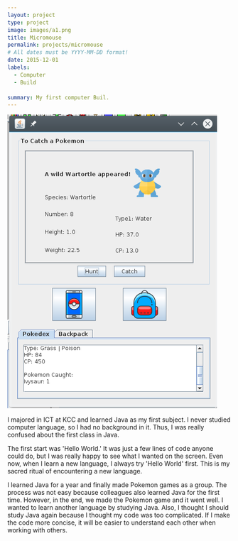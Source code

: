 ```yaml
---
layout: project
type: project
image: images/a1.png
title: Micromouse
permalink: projects/micromouse
# All dates must be YYYY-MM-DD format!
date: 2015-12-01
labels:
  - Computer
  - Build
  
summary: My first computer Buil.
---
```


<div class="ui small rounded images">
  <img class="ui image" src="../images/a2.png">

</div>

I majored in ICT at KCC and learned Java as my first subject. I never studied computer language, so I had no background in it. Thus, I was really confused about the first class in Java.

The first start was 'Hello World.' It was just a few lines of code anyone could do, but I was really happy to see what I wanted on the screen. Even now, when I learn a new language, I always try 'Hello World' first. This is my sacred ritual of encountering a new language.

I learned Java for a year and finally made Pokemon games as a group. The process was not easy because colleagues also learned Java for the first time.  However, in the end, we made the Pokemon game and it went well. I wanted to learn another language by studying Java. Also, I thought I should study Java again because I thought my code was too complicated. If I make the code more concise, it will be easier to understand each other when working with others.


